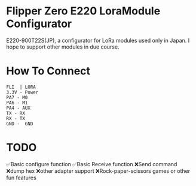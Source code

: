 # Flipper Zero E220 LoraModule Configurator

E220-900T22S(JP), a configurator for LoRa modules used only in Japan.
I hope to support other modules in due course.



# How To Connect

```
FLI  | LORA
3.3V - Power
PA7 - M0
PA6 - M1
PA4 - AUX
TX - RX
RX - TX
GND -  GND
```

# TODO

✅Basic configure function
✅Basic Receive function
❌Send command
❌dump hex
❌other adapter support
❌Rock-paper-scissors games or other fun features

